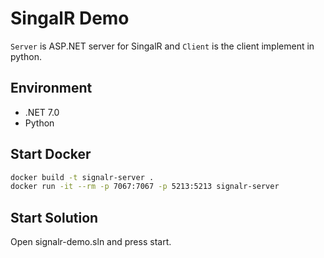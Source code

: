 # SingalR Demo

`Server` is ASP.NET server for SingalR and `Client` is the client implement in python.

## Environment

- .NET 7.0
- Python

## Start Docker

```sh
docker build -t signalr-server .
docker run -it --rm -p 7067:7067 -p 5213:5213 signalr-server
```

## Start Solution

Open signalr-demo.sln and press start.